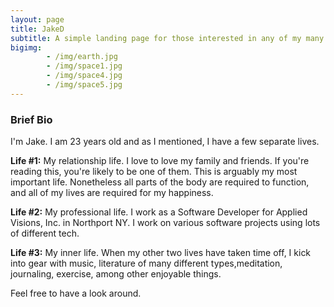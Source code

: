```yaml
---
layout: page
title: JakeD
subtitle: A simple landing page for those interested in any of my many lives.
bigimg: 
        - /img/earth.jpg
        - /img/space1.jpg
        - /img/space4.jpg
        - /img/space5.jpg
---
```


### Brief Bio

I'm Jake. I am 23 years old and as I mentioned, I have a few separate lives. 

**Life #1:** 
My relationship life.  I love to love my family and friends. If you're reading this, you're likely to be one of them. This is arguably my most important life. Nonetheless all parts of the body are required to function, and all of my lives are required for my happiness.

**Life #2:**
My professional life. I work as a Software Developer for Applied Visions, Inc. in Northport NY. I work on various software projects using lots of different tech. 

**Life #3:**
My inner life. When my other two lives have taken time off, I kick into gear with music, literature of many different types,meditation, journaling, exercise, among other enjoyable things.



Feel free to have a look around.
